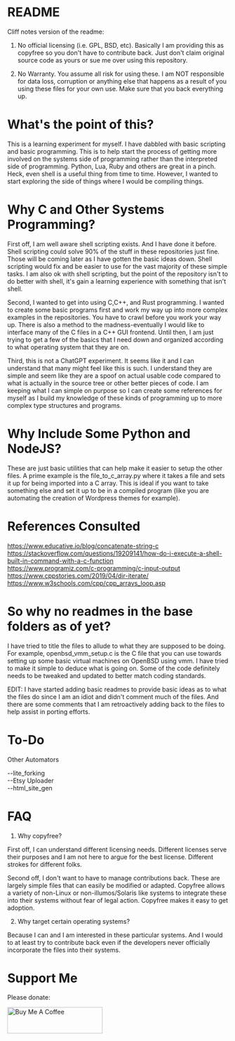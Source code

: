 README
======

Cliff notes version of the readme:

1. No official licensing (i.e. GPL, BSD, etc). Basically I am providing this as copyfree so you don't have to contribute back. Just don't claim original source code as yours or sue me over using this repository.

2. No Warranty. You assume all risk for using these. I am NOT responsible for data loss, corruption or anything else that happens as a result of you using these files for your own use. Make sure that you back everything up.

What's the point of this?
=========================

This is a learning experiment for myself. I have dabbled with basic scripting and basic programming. This is to help start the process of getting more involved on the systems side of programming rather than the interpreted side of programming. Python, Lua, Ruby and others are great in a pinch. Heck, even shell is a useful thing from time to time. However, I wanted to start exploring the side of things where I would be compiling things. 

Why C and Other Systems Programming?
====================================

First off, I am well aware shell scripting exists. And I have done it before. Shell scripting could solve 90% of the stuff in these repositories just fine. Those will be coming later as I have gotten the basic ideas down. Shell scripting would fix and be easier to use for the vast majority of these simple tasks. I am also ok with shell scripting, but the point of the repository isn't to do better with shell, it's gain a learning experience with something that isn't shell. 

Second, I wanted to get into using C,C++, and Rust programming. I wanted to create some basic programs first and work my way up into more complex examples in the repositories. You have to crawl before you work your way up. There is also a method to the madness-eventually I would like to interface many of the C files in a C++ GUI frontend. Until then, I am just trying to get a few of the basics that I need down and organized according to what operating system that they are on. 

Third, this is not a ChatGPT experiment. It seems like it and I can understand that many might feel like this is such. I understand they are simple and seem like they are a spoof on actual usable code compared to what is actually in the source tree or other better pieces of code. I am keeping what I can simple on purpose so I can create some references for myself as I build my knowledge of these kinds of programming up to more complex type structures and programs.

Why Include Some Python and NodeJS?
===================================

These are just basic utilities that can help make it easier to setup the other files. A prime example is the file_to_c_array.py where it takes a file and sets it up for being imported into a C array. This is ideal if you want to take something else and set it up to be in a compiled program (like you are automating the creation of Wordpress themes for example).

References Consulted
====================

https://www.educative.io/blog/concatenate-string-c<br>
https://stackoverflow.com/questions/19209141/how-do-i-execute-a-shell-built-in-command-with-a-c-function<br>
https://www.programiz.com/c-programming/c-input-output<br>
https://www.cppstories.com/2019/04/dir-iterate/<br>
https://www.w3schools.com/cpp/cpp_arrays_loop.asp<br>

So why no readmes in the base folders as of yet?
======================================

I have tried to title the files to allude to what they are supposed to be doing. For example, openbsd_vmm_setup.c is the C file that you can use towards setting up some basic virtual machines on OpenBSD using vmm. I have tried to make it simple to deduce what is going on. Some of the code definitely needs to be tweaked and updated to better match coding standards.

EDIT: I have started adding basic readmes to provide basic ideas as to what the files do since I am an idiot and didn't comment much of the files. And there are some comments that I am retroactively adding back to the files to help assist in porting efforts. 

To-Do
=====

Other Automators

--lite_forking<br>
--Etsy Uploader<br>
--html_site_gen<br>

FAQ
===

1. Why copyfree?

First off, I can understand different licensing needs. Different licenses serve their purposes and I am not here to argue for the best license. Different strokes for different folks.

Second off, I don't want to have to manage contributions back. These are largely simple files that can easily be modified or adapted. Copyfree allows a variety of non-Linux or non-illumos/Solaris like systems to integrate these into their systems without fear of legal action. Copyfree makes it easy to get adoption.

2. Why target certain operating systems?

Because I can and I am interested in these particular systems. And I would to at least try to contribute back even if the developers never officially incorporate the files into their systems. 

Support Me
==========

Please donate:

<a href="https://www.buymeacoffee.com/mdcarroll6P" target="_blank"><img src="https://cdn.buymeacoffee.com/buttons/v2/default-violet.png" alt="Buy Me A Coffee" style="height: 60px !important;width: 217px !important;" ></a>
